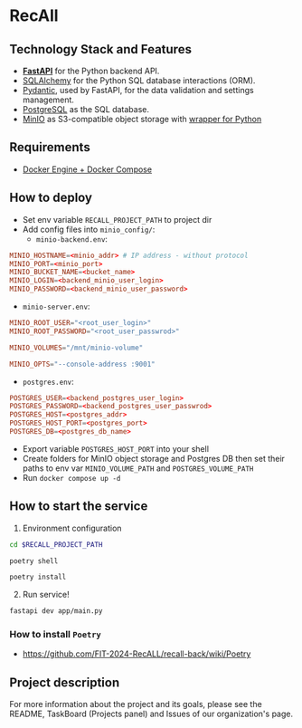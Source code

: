 # RecAll

## Technology Stack and Features

- [**FastAPI**](https://fastapi.tiangolo.com) for the Python backend API.
- [SQLAlchemy](https://https://www.sqlalchemy.org/) for the Python SQL database interactions (ORM).
- [Pydantic](https://docs.pydantic.dev), used by FastAPI, for the data validation and settings management.
- [PostgreSQL](https://www.postgresql.org) as the SQL database.
- [MinIO](https://min.io/docs/minio/linux/operations/installation.html) as S3-compatible object storage with [wrapper for Python](https://min.io/docs/minio/linux/developers/python/API.html)

## Requirements
- [Docker Engine + Docker Compose](https://docs.docker.com/engine/install/)

## How to deploy
- Set env variable `RECALL_PROJECT_PATH` to project dir
- Add config files into `minio_config/`:
  - `minio-backend.env`:
```conf
MINIO_HOSTNAME=<minio_addr> # IP address - without protocol
MINIO_PORT=<minio_port>
MINIO_BUCKET_NAME=<bucket_name>
MINIO_LOGIN=<backend_minio_user_login>
MINIO_PASSWORD=<backend_minio_user_password>
```
  - `minio-server.env`:
```conf
MINIO_ROOT_USER="<root_user_login>"
MINIO_ROOT_PASSWORD="<root_user_passwrod>"

MINIO_VOLUMES="/mnt/minio-volume"

MINIO_OPTS="--console-address :9001"
```
  - `postgres.env`:
```conf
POSTGRES_USER=<backend_postgres_user_login>
POSTGRES_PASSWORD=<backend_postgres_user_passwrod>
POSTGRES_HOST=<postgres_addr>
POSTGRES_HOST_PORT=<postgres_port>
POSTGRES_DB=<postgres_db_name>
```
- Export variable `POSTGRES_HOST_PORT` into your shell
- Create folders for MinIO object storage and Postgres DB then set their paths to env var `MINIO_VOLUME_PATH` and `POSTGRES_VOLUME_PATH`
- Run `docker compose up -d`

## How to start the service
1. Environment configuration
```bash
cd $RECALL_PROJECT_PATH

poetry shell

poetry install
```
2. Run service!
```bash
fastapi dev app/main.py
```

### How to install `Poetry`
- https://github.com/FIT-2024-RecALL/recall-back/wiki/Poetry

## Project description

For more information about the project and its goals, please see the README, TaskBoard (Projects panel) and Issues of our organization's page.
